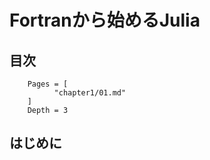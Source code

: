 # Fortranから始めるJulia

## 目次
```@contents
    Pages = [
          "chapter1/01.md"
    ]
    Depth = 3
```


## はじめに
